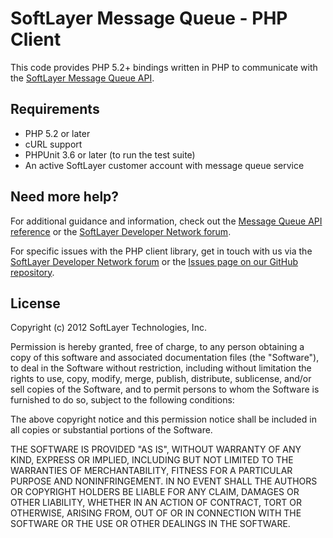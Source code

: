 SoftLayer Message Queue - PHP Client
========================================
This code provides PHP 5.2+ bindings written in PHP to communicate with the
[SoftLayer Message Queue API](http://sldn.softlayer.com/reference/messagequeueapi).


Requirements
------------
* PHP 5.2 or later
* cURL support
* PHPUnit 3.6 or later (to run the test suite)
* An active SoftLayer customer account with message queue service

Need more help?
---------------

For additional guidance and information, check out the
[Message Queue API reference](http://sldn.softlayer.com/reference/messagequeueapi) 
or the [SoftLayer Developer Network forum](https://forums.softlayer.com/forumdisplay.php?f=27).

For specific issues with the PHP client library, get in touch with us via the
[SoftLayer Developer Network forum](https://forums.softlayer.com/forumdisplay.php?f=27)
or the [Issues page on our GitHub repository](https://github.com/softlayer/softlayer-message-queue-php/issues).

License
-------

Copyright (c) 2012 SoftLayer Technologies, Inc.

Permission is hereby granted, free of charge, to any person obtaining a copy of
this software and associated documentation files (the "Software"), to deal in
the Software without restriction, including without limitation the rights to
use, copy, modify, merge, publish, distribute, sublicense, and/or sell copies
of the Software, and to permit persons to whom the Software is furnished to do
so, subject to the following conditions:

The above copyright notice and this permission notice shall be included in all
copies or substantial portions of the Software.

THE SOFTWARE IS PROVIDED "AS IS", WITHOUT WARRANTY OF ANY KIND, EXPRESS OR
IMPLIED, INCLUDING BUT NOT LIMITED TO THE WARRANTIES OF MERCHANTABILITY,
FITNESS FOR A PARTICULAR PURPOSE AND NONINFRINGEMENT. IN NO EVENT SHALL THE
AUTHORS OR COPYRIGHT HOLDERS BE LIABLE FOR ANY CLAIM, DAMAGES OR OTHER
LIABILITY, WHETHER IN AN ACTION OF CONTRACT, TORT OR OTHERWISE, ARISING FROM,
OUT OF OR IN CONNECTION WITH THE SOFTWARE OR THE USE OR OTHER DEALINGS IN THE
SOFTWARE.
